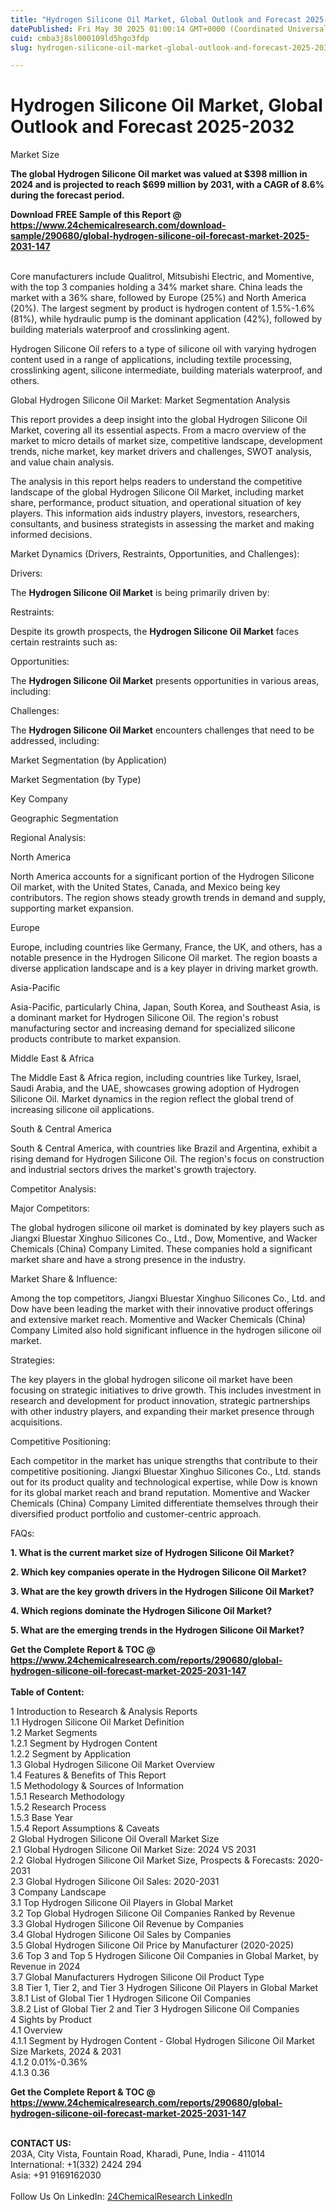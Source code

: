```yaml
---
title: "Hydrogen Silicone Oil Market, Global Outlook and Forecast 2025-2032"
datePublished: Fri May 30 2025 01:00:14 GMT+0000 (Coordinated Universal Time)
cuid: cmba3j8sl000109ld5hgo3fdp
slug: hydrogen-silicone-oil-market-global-outlook-and-forecast-2025-2032

---
```


# Hydrogen Silicone Oil Market, Global Outlook and Forecast 2025-2032

<p>Market Size</p><p>
</p><p><strong>The global Hydrogen Silicone Oil market was valued at $398 million in 2024 and is projected to reach $699 million by 2031, with a CAGR of 8.6% during the forecast period.</strong></p><div><b>Download FREE Sample of this Report @ 
            <a href="https://www.24chemicalresearch.com/download-sample/290680/global-hydrogen-silicone-oil-forecast-market-2025-2031-147">
            https://www.24chemicalresearch.com/download-sample/290680/global-hydrogen-silicone-oil-forecast-market-2025-2031-147</a></b></div><br><p>
</p><p>Core manufacturers include Qualitrol, Mitsubishi Electric, and Momentive, with the top 3 companies holding a 34% market share. China leads the market with a 36% share, followed by Europe (25%) and North America (20%). The largest segment by product is hydrogen content of 1.5%-1.6% (81%), while hydraulic pump is the dominant application (42%), followed by building materials waterproof and crosslinking agent.</p><p>
</p><p>Hydrogen Silicone Oil refers to a type of silicone oil with varying hydrogen content used in a range of applications, including textile processing, crosslinking agent, silicone intermediate, building materials waterproof, and others.</p><p>
Global Hydrogen Silicone Oil Market: Market Segmentation Analysis</p><p>
</p><p>This report provides a deep insight into the global Hydrogen Silicone Oil Market, covering all its essential aspects. From a macro overview of the market to micro details of market size, competitive landscape, development trends, niche market, key market drivers and challenges, SWOT analysis, and value chain analysis.</p><p>
</p><p>The analysis in this report helps readers to understand the competitive landscape of the global Hydrogen Silicone Oil Market, including market share, performance, product situation, and operational situation of key players. This information aids industry players, investors, researchers, consultants, and business strategists in assessing the market and making informed decisions.</p><p>
Market Dynamics (Drivers, Restraints, Opportunities, and Challenges):</p><p>
Drivers:</p><p>
</p><p>The <strong>Hydrogen Silicone Oil Market</strong> is being primarily driven by:</p><p>
</p><p>
</p><p></p><p>
Restraints:</p><p>
</p><p>Despite its growth prospects, the <strong>Hydrogen Silicone Oil Market</strong> faces certain restraints such as:</p><p>
</p><p>
</p><p></p><p>
Opportunities:</p><p>
</p><p>The <strong>Hydrogen Silicone Oil Market</strong> presents opportunities in various areas, including:</p><p>
</p><p>
</p><p></p><p>
Challenges:</p><p>
</p><p>The <strong>Hydrogen Silicone Oil Market</strong> encounters challenges that need to be addressed, including:</p><p>
</p><p>
Market Segmentation (by Application)</p><p>
</p><p>
Market Segmentation (by Type)</p><p>
</p><p>
Key Company</p><p>
</p><p>
Geographic Segmentation</p><p>
</p><p>
	</p><p>
Regional Analysis:</p><p>
North America</p><p>
</p><p>North America accounts for a significant portion of the Hydrogen Silicone Oil market, with the United States, Canada, and Mexico being key contributors. The region shows steady growth trends in demand and supply, supporting market expansion.</p><p>
Europe</p><p>
</p><p>Europe, including countries like Germany, France, the UK, and others, has a notable presence in the Hydrogen Silicone Oil market. The region boasts a diverse application landscape and is a key player in driving market growth.</p><p>
Asia-Pacific</p><p>
</p><p>Asia-Pacific, particularly China, Japan, South Korea, and Southeast Asia, is a dominant market for Hydrogen Silicone Oil. The region's robust manufacturing sector and increasing demand for specialized silicone products contribute to market expansion.</p><p>
Middle East &amp; Africa</p><p>
</p><p>The Middle East &amp; Africa region, including countries like Turkey, Israel, Saudi Arabia, and the UAE, showcases growing adoption of Hydrogen Silicone Oil. Market dynamics in the region reflect the global trend of increasing silicone oil applications.</p><p>
South &amp; Central America</p><p>
</p><p>South &amp; Central America, with countries like Brazil and Argentina, exhibit a rising demand for Hydrogen Silicone Oil. The region's focus on construction and industrial sectors drives the market's growth trajectory.</p><p>
Competitor Analysis:</p><p>
Major Competitors:</p><p>
</p><p>The global hydrogen silicone oil market is dominated by key players such as Jiangxi Bluestar Xinghuo Silicones Co., Ltd., Dow, Momentive, and Wacker Chemicals (China) Company Limited. These companies hold a significant market share and have a strong presence in the industry.</p><p>
Market Share &amp; Influence:</p><p>
</p><p>Among the top competitors, Jiangxi Bluestar Xinghuo Silicones Co., Ltd. and Dow have been leading the market with their innovative product offerings and extensive market reach. Momentive and Wacker Chemicals (China) Company Limited also hold significant influence in the hydrogen silicone oil market.</p><p>
Strategies:</p><p>
</p><p>The key players in the global hydrogen silicone oil market have been focusing on strategic initiatives to drive growth. This includes investment in research and development for product innovation, strategic partnerships with other industry players, and expanding their market presence through acquisitions.</p><p>
Competitive Positioning:</p><p>
</p><p>Each competitor in the market has unique strengths that contribute to their competitive positioning. Jiangxi Bluestar Xinghuo Silicones Co., Ltd. stands out for its product quality and technological expertise, while Dow is known for its global market reach and brand reputation. Momentive and Wacker Chemicals (China) Company Limited differentiate themselves through their diversified product portfolio and customer-centric approach.</p><p>
FAQs:</p><p>
</p><p><strong>1. What is the current market size of Hydrogen Silicone Oil Market?</strong></p><p>
</p><p>
<strong>2. Which key companies operate in the Hydrogen Silicone Oil Market?</strong></p><p>
</p><p>
</p><p><strong>3. What are the key growth drivers in the Hydrogen Silicone Oil Market?</strong></p><p>
</p><p>
</p><p><strong>4. Which regions dominate the Hydrogen Silicone Oil Market?</strong></p><p>
</p><p>
</p><p><strong>5. What are the emerging trends in the Hydrogen Silicone Oil Market?</strong></p><p>
</p>

<div><b>Get the Complete Report & TOC @ 
            <a href="https://www.24chemicalresearch.com/reports/290680/global-hydrogen-silicone-oil-forecast-market-2025-2031-147">
            https://www.24chemicalresearch.com/reports/290680/global-hydrogen-silicone-oil-forecast-market-2025-2031-147</a></b></div><br>
            <b>Table of Content:</b><p>1 Introduction to Research & Analysis Reports<br />
 1.1 Hydrogen Silicone Oil Market Definition<br />
 1.2 Market Segments<br />
 1.2.1 Segment by Hydrogen Content<br />
 1.2.2 Segment by Application<br />
 1.3 Global Hydrogen Silicone Oil Market Overview<br />
 1.4 Features & Benefits of This Report<br />
 1.5 Methodology & Sources of Information<br />
 1.5.1 Research Methodology<br />
 1.5.2 Research Process<br />
 1.5.3 Base Year<br />
 1.5.4 Report Assumptions & Caveats<br />
2 Global Hydrogen Silicone Oil Overall Market Size<br />
 2.1 Global Hydrogen Silicone Oil Market Size: 2024 VS 2031<br />
 2.2 Global Hydrogen Silicone Oil Market Size, Prospects & Forecasts: 2020-2031<br />
 2.3 Global Hydrogen Silicone Oil Sales: 2020-2031<br />
3 Company Landscape<br />
 3.1 Top Hydrogen Silicone Oil Players in Global Market<br />
 3.2 Top Global Hydrogen Silicone Oil Companies Ranked by Revenue<br />
 3.3 Global Hydrogen Silicone Oil Revenue by Companies<br />
 3.4 Global Hydrogen Silicone Oil Sales by Companies<br />
 3.5 Global Hydrogen Silicone Oil Price by Manufacturer (2020-2025)<br />
 3.6 Top 3 and Top 5 Hydrogen Silicone Oil Companies in Global Market, by Revenue in 2024<br />
 3.7 Global Manufacturers Hydrogen Silicone Oil Product Type<br />
 3.8 Tier 1, Tier 2, and Tier 3 Hydrogen Silicone Oil Players in Global Market<br />
 3.8.1 List of Global Tier 1 Hydrogen Silicone Oil Companies<br />
 3.8.2 List of Global Tier 2 and Tier 3 Hydrogen Silicone Oil Companies<br />
4 Sights by Product<br />
 4.1 Overview<br />
 4.1.1 Segment by Hydrogen Content - Global Hydrogen Silicone Oil Market Size Markets, 2024 & 2031<br />
 4.1.2 0.01%-0.36%<br />
 4.1.3 0.36</p>

<div><b>Get the Complete Report & TOC @ 
            <a href="https://www.24chemicalresearch.com/reports/290680/global-hydrogen-silicone-oil-forecast-market-2025-2031-147">
            https://www.24chemicalresearch.com/reports/290680/global-hydrogen-silicone-oil-forecast-market-2025-2031-147</a></b></div><br>

<b>CONTACT US:</b><br>
            203A, City Vista, Fountain Road, Kharadi, Pune, India - 411014<br>
            International: +1(332) 2424 294<br>
            Asia: +91 9169162030 <br><br>
            Follow Us On LinkedIn: <a href="https://www.linkedin.com/company/24chemicalresearch/">24ChemicalResearch LinkedIn</a>